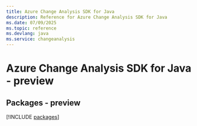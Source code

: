 ```yaml
---
title: Azure Change Analysis SDK for Java
description: Reference for Azure Change Analysis SDK for Java
ms.date: 07/09/2025
ms.topic: reference
ms.devlang: java
ms.service: changeanalysis
---
```

# Azure Change Analysis SDK for Java - preview
## Packages - preview
[!INCLUDE [packages](change-analysis-index.md)]
